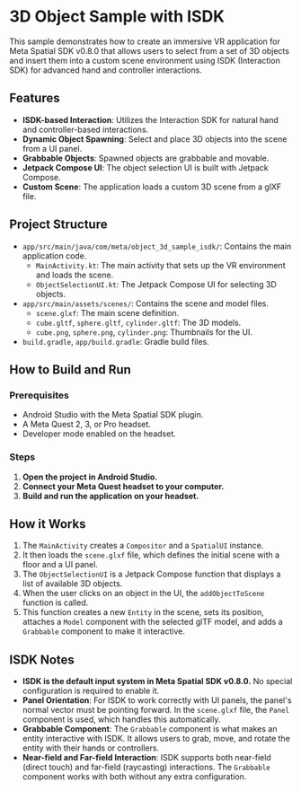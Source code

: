 
# 3D Object Sample with ISDK

This sample demonstrates how to create an immersive VR application for Meta Spatial SDK v0.8.0 that allows users to select from a set of 3D objects and insert them into a custom scene environment using ISDK (Interaction SDK) for advanced hand and controller interactions.

## Features

*   **ISDK-based Interaction**: Utilizes the Interaction SDK for natural hand and controller-based interactions.
*   **Dynamic Object Spawning**: Select and place 3D objects into the scene from a UI panel.
*   **Grabbable Objects**: Spawned objects are grabbable and movable.
*   **Jetpack Compose UI**: The object selection UI is built with Jetpack Compose.
*   **Custom Scene**: The application loads a custom 3D scene from a glXF file.

## Project Structure

*   `app/src/main/java/com/meta/object_3d_sample_isdk/`: Contains the main application code.
    *   `MainActivity.kt`: The main activity that sets up the VR environment and loads the scene.
    *   `ObjectSelectionUI.kt`: The Jetpack Compose UI for selecting 3D objects.
*   `app/src/main/assets/scenes/`: Contains the scene and model files.
    *   `scene.glxf`: The main scene definition.
    *   `cube.gltf`, `sphere.gltf`, `cylinder.gltf`: The 3D models.
    *   `cube.png`, `sphere.png`, `cylinder.png`: Thumbnails for the UI.
*   `build.gradle`, `app/build.gradle`: Gradle build files.

## How to Build and Run

### Prerequisites

*   Android Studio with the Meta Spatial SDK plugin.
*   A Meta Quest 2, 3, or Pro headset.
*   Developer mode enabled on the headset.

### Steps

1.  **Open the project in Android Studio.**
2.  **Connect your Meta Quest headset to your computer.**
3.  **Build and run the application on your headset.**

## How it Works

1.  The `MainActivity` creates a `Compositor` and a `SpatialUI` instance.
2.  It then loads the `scene.glxf` file, which defines the initial scene with a floor and a UI panel.
3.  The `ObjectSelectionUI` is a Jetpack Compose function that displays a list of available 3D objects.
4.  When the user clicks on an object in the UI, the `addObjectToScene` function is called.
5.  This function creates a new `Entity` in the scene, sets its position, attaches a `Model` component with the selected glTF model, and adds a `Grabbable` component to make it interactive.

## ISDK Notes

*   **ISDK is the default input system in Meta Spatial SDK v0.8.0.** No special configuration is required to enable it.
*   **Panel Orientation**: For ISDK to work correctly with UI panels, the panel's normal vector must be pointing forward. In the `scene.glxf` file, the `Panel` component is used, which handles this automatically.
*   **Grabbable Component**: The `Grabbable` component is what makes an entity interactive with ISDK. It allows users to grab, move, and rotate the entity with their hands or controllers.
*   **Near-field and Far-field Interaction**: ISDK supports both near-field (direct touch) and far-field (raycasting) interactions. The `Grabbable` component works with both without any extra configuration.
